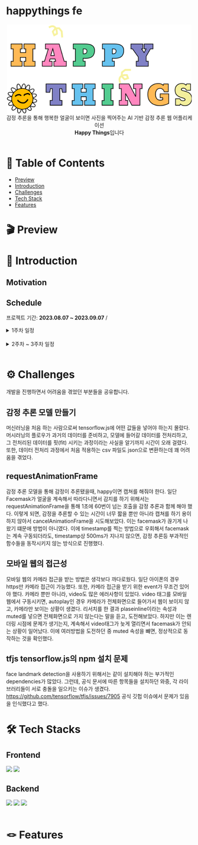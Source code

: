 # happythings fe

<div style="display: flex; justify-content: center;">
  <img style="width: 500px; " alt="Happy Things Logo" src="src/assets/logo.svg">
</div>
<div style="text-align: center;">
  감정 추론을 통해 행복한 얼굴이 보이면 사진을 찍어주는 AI 기반 감정 추론 웹 어플리케이션 </br>
  <strong>Happy Things</strong>입니다
</div>
</br>

# 📒 Table of Contents

- [Preview](#🎬-Preview) <br/>
- [Introduction](#🙌-Introduction)
- [Challenges](#⚙️-Challenges)
- [Tech Stack](#🛠️-Tech-Stacks)
- [Features](#🪢-Features)

# 🎬 Preview

# 🙌 Introduction

## Motivation

## Schedule

프로젝트 기간: **2023.08.07 ~ 2023.09.07** /

<details close>
  <summary>1주차 일정</summary>
  <li> 아이디어 수집 </li>
  <li> 레퍼런스 수집</li>
  <li> Figma를 사용한 Mockup 제작 </li>
  <li> Notion을 사용한 칸반 작성 </li>
</details>

<br/>

<details close>
  <summary>2주차 ~ 3주차 일정</summary>
  <li> husky, eslint, lint-staged를 사용한 초기 설정 </li>
  <li> 프론트엔드, 백엔드 보일러 플레이트 초기 설정 </li>
  <li> Mediapipe Facelandmark detection 적용시키기 </li>
  <li> 백엔드 기능 구현 </li>
  <li> 프론트엔드 기능 구현 </li>
  <li> 발표 준비 </li>
</details>

<br/>

# ⚙️ Challenges

개발을 진행하면서 어려움을 겪었던 부분들을 공유합니다.

## 감정 추론 모델 만들기

머신러닝을 처음 하는 사람으로써 tensorflow.js에 어떤 값들을 넣어야 하는지 몰랐다. 머시러닝의 플로우가 과거의 데이터를 준비하고, 모델에 들어갈 데이터를 전처리하고, 그 전처리된 데이터를 핏(fit) 시키는 과정이라는 사실을 알기까지 시간이 오래 걸렸다. 또한, 데이터 전처리 과정에서 처음 적용하는 csv 파일도 json으로 변환하는데 꽤 어려움을 겪었다.

## requestAnimationFrame

감정 추론 모델을 통해 감정이 추론됐을때, happy이면 캡쳐를 해줘야 한다. 일단 Facemask가 얼굴을 계속해서 따라다니면서 감지를 하기 위해서는 requestAnimationFrame을 통해 1초에 60번이 넘는 호출을 감정 추론과 함께 해야 했다. 이렇게 되면, 감정을 추론할 수 있는 시간이 너무 짧을 뿐만 아니라 캡쳐를 하기 용이하지 않아서 cancelAnimationFrame을 시도해보았다. 이는 facemask가 끊기게 나왔기 떄문애 방법이 아니였다. 이에 timestamp를 찍는 방법으로 우회해서 facemask는 계속 구동되더라도, timestamp상 500ms가 지나지 않으면, 감정 추론등 부과적인 함수들을 동작시키지 않는 방식으로 진행했다.

## 모바일 웹의 접근성

모바일 웹의 카메라 접근을 받는 방법은 생각보다 까다로웠다. 일단 아이폰의 경우 https만 카메라 접근이 가능했다. 또한, 카메라 접근을 받기 위한 event가 무조건 있어야 했다.
카메라 뿐만 아니라, video도 많은 에러사항이 있었다. video 태그를 모바일 웹에서 구동시키면, autoplay인 경우 카메라가 전체화면으로 들어가서 웹이 보이지 않고, 카메라만 보이는 상황이 생겼다. 리서치를 한 결과 plaseinline이라는 속성과 muted를 넣으면 전체화면으로 가지 않는다는 말을 듣고, 도전해보았다. 하지만 이는 렌더링 시점에 문제가 생기는지, 계속해서 video태그가 늦게 열리면서 facemask가 안되는 상황이 일어났다.
이에 여러방법을 도전하던 중 muted 속성을 뺴면, 정상적으로 동작하는 것을 확인했다.

## tfjs tensorflow.js의 npm 설치 문제

face landmark detection을 사용하기 위해서는 같이 설치해야 하는 부가적인 dependencies가 많았다. 그런데, 공식 문서에 따른 항목들을 설치하던 와중, 각 라이브러리들이 서로 충돌을 일으키는 이슈가 생겼다.
https://github.com/tensorflow/tfjs/issues/7905 공식 깃헙 이슈에서 문제가 있음을 인식했다고 했다.

# 🛠️ Tech Stacks

## Frontend

<!-- React -->
<img src= "https://img.shields.io/badge/React-61DAFB?style=for-the-badge&logo=React&logoColor=black">
<!-- TailWind -->
<img src= "https://img.shields.io/badge/TailWind-06B6D4?style=for-the-badge&logo=Tailwind CSS&logoColor=black">
<!-- Tensorflow -->

<br/>

## Backend

<!-- Express -->
<img src="https://img.shields.io/badge/Express-000000?style=for-the-badge&logo=Express&logoColor=white"/>
<!-- MongoDB & Mongoose -->
<img src="https://img.shields.io/badge/MongoDB&Mongoose-47A248?style=for-the-badge&logo=MongoDB&logoColor=white"/>
<!-- Node Js -->
<img src="https://img.shields.io/badge/Node.js-339933?style=for-the-badge&logo=Node.js&logoColor=white"/>
<br/>
<br/>

# 🪢 Features
